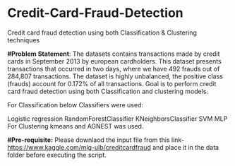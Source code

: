 # Credit-Card-Fraud-Detection
Credit card fraud detection using both Classification & Clustering techniques

**#Problem Statement**:
The datasets contains transactions made by credit cards in September 2013 by european cardholders. This dataset presents transactions that occurred in two days, where we have 492 frauds out of 284,807 transactions. The dataset is highly unbalanced, the positive class (frauds) account for 0.172% of all transactions. Goal is to perform credit card fraud detection using both Classification and clustering models.

For Classification below Classifiers were used:

Logistic regression
RandomForestClassifier
KNeighborsClassifier
SVM
MLP
For Clustering kmeans and AGNEST was used.

**#Pre-requisite:**
Please downlaod the input file from this link-https://www.kaggle.com/mlg-ulb/creditcardfraud and place it in the data folder before executing the script.

